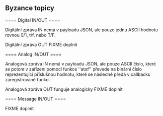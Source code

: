 ## Byzance topicy 

==== Digital IN/OUT ====

Digitální zpráva IN nemá v payloadu JSON, ale pouze jednu ASCII hodnotu rovnou 0/1, t/f, nebo T/F.

Digitální zpráva OUT FIXME doplnit

==== Analog IN/OUT ====

Analogová zpráva IN nemá v payloadu JSON, ale pouze ASCII číslo, které se potom v zařízení pomocí funkce ''atof'' převede na binární číslo reprezentující příslušnou hodnotu, které se následně předá v callbacku zaregistrované funkci.

Analogová zpráva OUT funguje analogicky FIXME doplnit

==== Message IN/OUT ====

FIXME doplnit